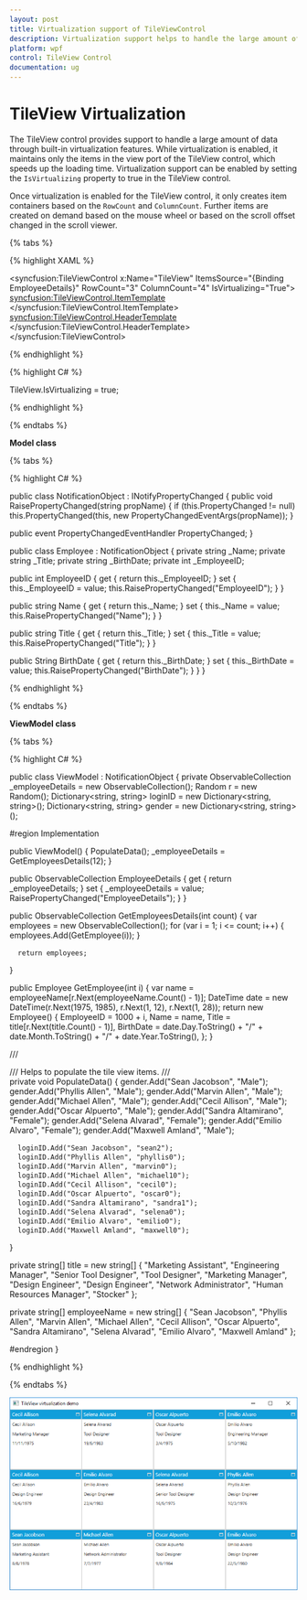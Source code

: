 ```yaml
---
layout: post
title: Virtualization support of TileViewControl
description: Virtualization support helps to handle the large amount of data in TileViewControl
platform: wpf
control: TileView Control
documentation: ug
---
```


# TileView Virtualization 

The TileView control provides support to handle a large amount of data through built-in virtualization features. While virtualization is enabled, it maintains only the items in the view port of the TileView control, which speeds up the loading time. Virtualization support can be enabled by setting the `IsVirtualizing` property to true in the TileView control.

Once virtualization is enabled for the TileView control, it only creates item containers based on the `RowCount` and `ColumnCount`. Further items are created on demand based on the mouse wheel or based on the scroll offset changed in the scroll viewer.

{% tabs %}

{% highlight XAML %}

<syncfusion:TileViewControl  x:Name="TileView" ItemsSource="{Binding EmployeeDetails}" RowCount="3"  ColumnCount="4"  IsVirtualizing="True">
   <syncfusion:TileViewControl.ItemTemplate>
      <DataTemplate>
        <Grid>
           <StackPanel HorizontalAlignment="Left" VerticalAlignment="Top">
              <TextBlock Text="{Binding Name}" TextTrimming="WordEllipsis" Margin="5" FontSize="11" HorizontalAlignment="Left" ToolTip="{Binding Name}"/>
              <TextBlock Text="{Binding Title}" TextTrimming="WordEllipsis" Margin="5" FontSize="11" HorizontalAlignment="Left" ToolTip="{Binding Title}"/>
              <TextBlock Text="{Binding BirthDate}" TextTrimming="WordEllipsis" Margin="5" FontSize="11" HorizontalAlignment="Left" ToolTip="{Binding BirthDate}"/>
           </StackPanel>
        </Grid>
      </DataTemplate>
      </syncfusion:TileViewControl.ItemTemplate>
      <syncfusion:TileViewControl.HeaderTemplate>
         <DataTemplate>
            <TextBlock Text="{Binding Name}"/>
         </DataTemplate>
      </syncfusion:TileViewControl.HeaderTemplate>       
</syncfusion:TileViewControl>

{% endhighlight %}


{% highlight C# %}

TileView.IsVirtualizing = true;

{% endhighlight %}

{% endtabs %}  

**Model class**

{% tabs %}

{% highlight C# %}

public class NotificationObject : INotifyPropertyChanged
{
   public void RaisePropertyChanged(string propName)
   {
      if (this.PropertyChanged != null)
         this.PropertyChanged(this, new PropertyChangedEventArgs(propName));
   }
        
   public event PropertyChangedEventHandler PropertyChanged;
}

public class Employee : NotificationObject
{
   private string _Name;
   private string _Title;
   private string _BirthDate;
   private int _EmployeeID;

   public int EmployeeID
   {
      get { return this._EmployeeID; }
      set
      {
         this._EmployeeID = value;
         this.RaisePropertyChanged("EmployeeID");
      }
   }

   public string Name
   {
      get { return this._Name; }
      set
      {
         this._Name = value;
         this.RaisePropertyChanged("Name");
      }
   }

   public string Title
   {
      get { return this._Title; }
      set
      {
         this._Title = value;
         this.RaisePropertyChanged("Title");
      }
   }

   public String BirthDate
   {
      get { return this._BirthDate; }
      set
      {
         this._BirthDate = value;
         this.RaisePropertyChanged("BirthDate");
      }
   }
}

{% endhighlight %}

{% endtabs %}  

**ViewModel class**

{% tabs %}

{% highlight C# %}

public class ViewModel : NotificationObject
{
   private ObservableCollection<Employee> _employeeDetails = new ObservableCollection<Employee>();
   Random r = new Random();
   Dictionary<string, string> loginID = new Dictionary<string, string>();
   Dictionary<string, string> gender = new Dictionary<string, string>();

   #region Implementation

   public ViewModel()
   {
      PopulateData();
      _employeeDetails = GetEmployeesDetails(12);
   }

   public ObservableCollection<Employee> EmployeeDetails
   {
      get
      {
         return _employeeDetails;
      }
      set
      {
         _employeeDetails = value;
         RaisePropertyChanged("EmployeeDetails");
      }
   }
       
   public ObservableCollection<Employee> GetEmployeesDetails(int count)
   {
      var employees = new ObservableCollection<Employee>();
      for (var i = 1; i <= count; i++)
      {
         employees.Add(GetEmployee(i));
      }
      
      return employees;
   }

   public Employee GetEmployee(int i)
   {
      var name = employeeName[r.Next(employeeName.Count() - 1)];
      DateTime date = new DateTime(r.Next(1975, 1985), r.Next(1, 12), r.Next(1, 28));
      return new Employee()
      {
         EmployeeID = 1000 + i,
         Name = name,
         Title = title[r.Next(title.Count() - 1)],
         BirthDate = date.Day.ToString() + "/" + date.Month.ToString() + "/" + date.Year.ToString(),
      };
   }

   /// <summary>
   /// Helps to populate the tile view items.
   /// </summary>
   private void PopulateData()
   {
      gender.Add("Sean Jacobson", "Male");
      gender.Add("Phyllis Allen", "Male");
      gender.Add("Marvin Allen", "Male");
      gender.Add("Michael Allen", "Male");
      gender.Add("Cecil Allison", "Male");
      gender.Add("Oscar Alpuerto", "Male");
      gender.Add("Sandra Altamirano", "Female");
      gender.Add("Selena Alvarad", "Female");
      gender.Add("Emilio Alvaro", "Female");
      gender.Add("Maxwell Amland", "Male");

      loginID.Add("Sean Jacobson", "sean2");
      loginID.Add("Phyllis Allen", "phyllis0");
      loginID.Add("Marvin Allen", "marvin0");
      loginID.Add("Michael Allen", "michael10");
      loginID.Add("Cecil Allison", "cecil0");
      loginID.Add("Oscar Alpuerto", "oscar0");
      loginID.Add("Sandra Altamirano", "sandra1");
      loginID.Add("Selena Alvarad", "selena0");
      loginID.Add("Emilio Alvaro", "emilio0");
      loginID.Add("Maxwell Amland", "maxwell0");
   }

   private string[] title = new string[]
   {
      "Marketing Assistant",
      "Engineering Manager",
      "Senior Tool Designer",
      "Tool Designer",
      "Marketing Manager",
      "Design Engineer",
      "Design Engineer",
      "Network Administrator",
      "Human Resources Manager",
      "Stocker"
   };

   private string[] employeeName = new string[]
   {
      "Sean Jacobson",
      "Phyllis Allen",
      "Marvin Allen",
      "Michael Allen",
      "Cecil Allison",
      "Oscar Alpuerto",
      "Sandra Altamirano",
      "Selena Alvarad",
      "Emilio Alvaro",
      "Maxwell Amland"
   };

   #endregion
}

{% endhighlight %}

{% endtabs %} 

![](Data-Binding_images/TileViewVirutalization.png)